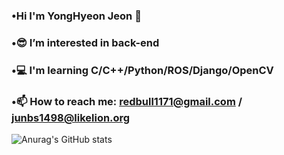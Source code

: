 ### •Hi I'm YongHyeon Jeon 👋
### •😎 I’m interested in back-end
### •💻 I'm learning C/C++/Python/ROS/Django/OpenCV
### •📫 How to reach me: redbull1171@gmail.com / junbs1498@likelion.org
![Anurag's GitHub stats](https://github-readme-stats.vercel.app/api?username=Raccooon98&show_icons=true&theme=radical)
<!--
**Raccooon98/Raccooon98** is a ✨ _special_ ✨ repository because its `README.md` (this file) appears on your GitHub profile.

Here are some ideas to get you started:

- currently working on ...
- 🌱 I’m currently learning ...
- 👯 I’m looking to collaborate on ...
- 🤔 I’m looking for help with ...
- 💬 Ask me about ...
- 📫 How to reach me: ...
- 😄 Pronouns: ...
- ⚡ Fun fact: ...
-->
